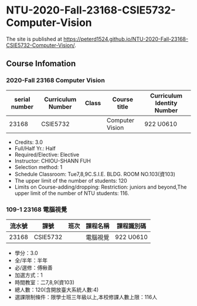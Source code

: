 # NTU-2020-Fall-23168-CSIE5732-Computer-Vision
The site is published at https://peterd1524.github.io/NTU-2020-Fall-23168-CSIE5732-Computer-Vision/.
## Course Infomation
### 2020-Fall 23168 Computer Vision
serial number | Curriculum Number | Class | Course title | Curriculum Identity Number
------------ | ------------- | ------------- | ------------- | -------------
23168 | CSIE5732 |  | Computer Vision | 922 U0610
 * Credits: 3.0
 * Full/Half Yr.: Half
 * Required/Elective: Elective
 * Instructor: CHIOU-SHANN FUH
 * Selection method: 1
 * Schedule Classroom: Tue7,8,9C.S.I.E. BLDG. ROOM NO.103(資103)
 * The upper limit of the number of students: 120
 * Limits on Course-adding/dropping: Restriction: juniors and beyond,The upper limit of the number of NTU students: 116.
### 109-1 23168 電腦視覺
流水號 | 課號 | 班次 | 課程名稱 | 課程識別碼
------------ | ------------- | ------------- | ------------- | -------------
23168 | CSIE5732 |  | 電腦視覺 | 922 U0610
 * 學分：3.0
 * 全/半年：半年
 * 必/選修：傅楸善
 * 加選方式：1
 * 時間教室：二7,8,9(資103)
 * 總人數：120(含開放臺大系統人數:4)
 * 選課限制條件：限學士班三年級以上,本校修課人數上限：116人
